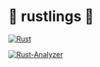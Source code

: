 # 🦀 rustlings 🦀

[![Rust](https://img.shields.io/static/v1?label=rust&logo=rust&color=orange&message=v1.81
)](https://www.rust-lang.org/tools/install)

[![Rust-Analyzer](https://img.shields.io/static/v1?label=VSCode&color=blue&message=Rust%20Analyzer
)](https://rust-analyzer.github.io/)




